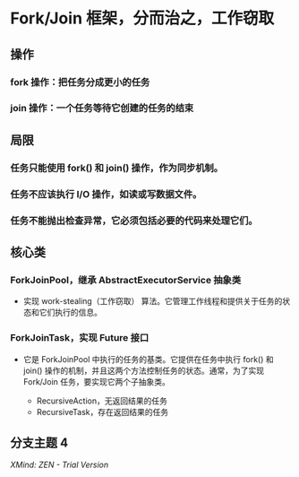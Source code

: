 # Fork/Join 框架，分而治之，工作窃取

## 操作

### fork 操作：把任务分成更小的任务

### join 操作：一个任务等待它创建的任务的结束

## 局限

### 任务只能使用 fork() 和 join() 操作，作为同步机制。

### 任务不应该执行 I/O 操作，如读或写数据文件。

### 任务不能抛出检查异常，它必须包括必要的代码来处理它们。

## 核心类

### ForkJoinPool，继承 AbstractExecutorService 抽象类

- 实现 work-stealing（工作窃取） 算法。它管理工作线程和提供关于任务的状态和它们执行的信息。

### ForkJoinTask，实现 Future 接口

- 它是 ForkJoinPool 中执行的任务的基类。它提供在任务中执行 fork() 和 join() 操作的机制，并且这两个方法控制任务的状态。通常，为了实现 Fork/Join 任务，要实现它两个子抽象类。

	- RecursiveAction，无返回结果的任务
	- RecursiveTask，存在返回结果的任务

## 分支主题 4

*XMind: ZEN - Trial Version*